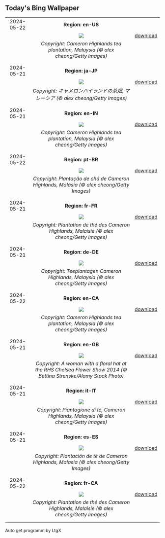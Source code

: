 ## Today's Bing Wallpaper
|      |      |      |
| :----: | :----: | :----: |
|2024-05-22|**Region: en-US**||
||![](https://www.bing.com/th?id=OHR.MalaysiaTea_EN-US3322214623_UHD.jpg&pid=hp&w=1152&h=648&rs=1&c=4)| [download](https://www.bing.com/th?id=OHR.MalaysiaTea_EN-US3322214623_UHD.jpg)|
||*Copyright: Cameron Highlands tea plantation, Malaysia (© alex cheong/Getty Images)*
||
|||
|2024-05-21|**Region: ja-JP**||
||![](https://www.bing.com/th?id=OHR.MalaysiaTea_JA-JP0806186041_UHD.jpg&pid=hp&w=1152&h=648&rs=1&c=4)| [download](https://www.bing.com/th?id=OHR.MalaysiaTea_JA-JP0806186041_UHD.jpg)|
||*Copyright: キャメロンハイランドの茶畑, マレーシア (© alex cheong/Getty Images)*
||
|||
|2024-05-21|**Region: en-IN**||
||![](https://www.bing.com/th?id=OHR.MalaysiaTea_EN-IN6409781415_UHD.jpg&pid=hp&w=1152&h=648&rs=1&c=4)| [download](https://www.bing.com/th?id=OHR.MalaysiaTea_EN-IN6409781415_UHD.jpg)|
||*Copyright: Cameron Highlands tea plantation, Malaysia (© alex cheong/Getty Images)*
||
|||
|2024-05-22|**Region: pt-BR**||
||![](https://www.bing.com/th?id=OHR.MalaysiaTea_PT-BR0222561765_UHD.jpg&pid=hp&w=1152&h=648&rs=1&c=4)| [download](https://www.bing.com/th?id=OHR.MalaysiaTea_PT-BR0222561765_UHD.jpg)|
||*Copyright: Plantação de chá de Cameron Highlands, Malásia (© alex cheong/Getty Images)*
||
|||
|2024-05-21|**Region: fr-FR**||
||![](https://www.bing.com/th?id=OHR.MalaysiaTea_FR-FR7897047895_UHD.jpg&pid=hp&w=1152&h=648&rs=1&c=4)| [download](https://www.bing.com/th?id=OHR.MalaysiaTea_FR-FR7897047895_UHD.jpg)|
||*Copyright: Plantation de thé des Cameron Highlands, Malaisie (© alex cheong/Getty Images)*
||
|||
|2024-05-21|**Region: de-DE**||
||![](https://www.bing.com/th?id=OHR.MalaysiaTea_DE-DE8270167574_UHD.jpg&pid=hp&w=1152&h=648&rs=1&c=4)| [download](https://www.bing.com/th?id=OHR.MalaysiaTea_DE-DE8270167574_UHD.jpg)|
||*Copyright: Teeplantagen Cameron Highlands, Malaysia (© alex cheong/Getty Images)*
||
|||
|2024-05-22|**Region: en-CA**||
||![](https://www.bing.com/th?id=OHR.MalaysiaTea_EN-CA2918348578_UHD.jpg&pid=hp&w=1152&h=648&rs=1&c=4)| [download](https://www.bing.com/th?id=OHR.MalaysiaTea_EN-CA2918348578_UHD.jpg)|
||*Copyright: Cameron Highlands tea plantation, Malaysia (© alex cheong/Getty Images)*
||
|||
|2024-05-21|**Region: en-GB**||
||![](https://www.bing.com/th?id=OHR.ChelseaFlowerUK_EN-GB5786159001_UHD.jpg&pid=hp&w=1152&h=648&rs=1&c=4)| [download](https://www.bing.com/th?id=OHR.ChelseaFlowerUK_EN-GB5786159001_UHD.jpg)|
||*Copyright: A woman with a floral hat at the RHS Chelsea Flower Show 2014 (© Bettina Strenske/Alamy Stock Photo)*
||
|||
|2024-05-21|**Region: it-IT**||
||![](https://www.bing.com/th?id=OHR.MalaysiaTea_IT-IT5477437805_UHD.jpg&pid=hp&w=1152&h=648&rs=1&c=4)| [download](https://www.bing.com/th?id=OHR.MalaysiaTea_IT-IT5477437805_UHD.jpg)|
||*Copyright: Piantagione di tè, Cameron Highlands, Malaysia (© alex cheong/Getty Images)*
||
|||
|2024-05-21|**Region: es-ES**||
||![](https://www.bing.com/th?id=OHR.MalaysiaTea_ES-ES4744673149_UHD.jpg&pid=hp&w=1152&h=648&rs=1&c=4)| [download](https://www.bing.com/th?id=OHR.MalaysiaTea_ES-ES4744673149_UHD.jpg)|
||*Copyright: Plantación de té de Cameron Highlands, Malasia (© alex cheong/Getty Images)*
||
|||
|2024-05-22|**Region: fr-CA**||
||![](https://www.bing.com/th?id=OHR.MalaysiaTea_FR-CA5434995282_UHD.jpg&pid=hp&w=1152&h=648&rs=1&c=4)| [download](https://www.bing.com/th?id=OHR.MalaysiaTea_FR-CA5434995282_UHD.jpg)|
||*Copyright: Plantation de thé des Cameron Highlands, Malaisie (© alex cheong/Getty Images)*
||
|||

Auto get programm by LtgX
